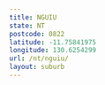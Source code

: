 ```yaml
---
title: NGUIU
state: NT
postcode: 0822
latitude: -11.75841975
longitude: 130.6254299
url: /nt/nguiu/
layout: suburb
---
```

